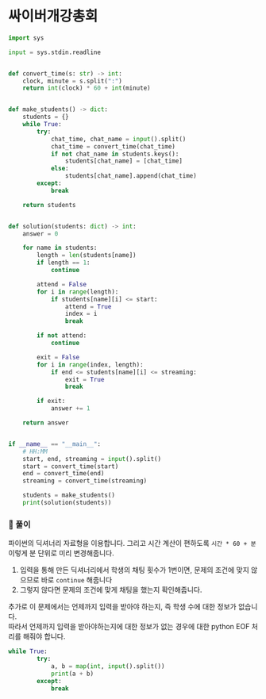 # 싸이버개강총회

```python
import sys

input = sys.stdin.readline


def convert_time(s: str) -> int:
    clock, minute = s.split(":")
    return int(clock) * 60 + int(minute)


def make_students() -> dict:
    students = {}
    while True:
        try:
            chat_time, chat_name = input().split()
            chat_time = convert_time(chat_time)
            if not chat_name in students.keys():
                students[chat_name] = [chat_time]
            else:
                students[chat_name].append(chat_time)
        except:
            break

    return students


def solution(students: dict) -> int:
    answer = 0

    for name in students:
        length = len(students[name])
        if length == 1:
            continue

        attend = False
        for i in range(length):
            if students[name][i] <= start:
                attend = True
                index = i
                break

        if not attend:
            continue

        exit = False
        for i in range(index, length):
            if end <= students[name][i] <= streaming:
                exit = True
                break

        if exit:
            answer += 1

    return answer


if __name__ == "__main__":
    # HH:MM
    start, end, streaming = input().split()
    start = convert_time(start)
    end = convert_time(end)
    streaming = convert_time(streaming)

    students = make_students()
    print(solution(students))
```

### 📌 풀이

파이썬의 딕셔너리 자료형을 이용합니다. 그리고 시간 계산이 편하도록 `시간 * 60 + 분` 이렇게 분 단위로 미리 변경해줍니다.

1. 입력을 통해 만든 딕셔너리에서 학생의 채팅 횟수가 1번이면, 문제의 조건에 맞지 않으므로 바로 `continue` 해줍니다
2. 그렇지 않다면 문제의 조건에 맞게 채팅을 했는지 확인해줍니다.

추가로 이 문제에서는 언제까지 입력을 받아야 하는지, 즉 학생 수에 대한 정보가 없습니다.  
따라서 언제까지 입력을 받아야하는지에 대한 정보가 없는 경우에 대한 python EOF 처리를 해줘야 합니다.

```python
while True:
		try:
			a, b = map(int, input().split())
			print(a + b)
		except:
			break
```

